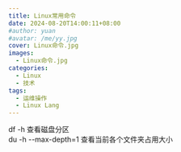 ```yaml
---
title: Linux常用命令
date: 2024-08-20T14:00:11+08:00
#author: yuan
#avatar: /me/yy.jpg
cover: Linux命令.jpg
images:
  - Linux命令.jpg
categories:
  - Linux
  - 技术
tags:
  - 运维操作
  - Linux Lang
---
```


df -h 查看磁盘分区 \
du -h --max-depth=1 查看当前各个文件夹占用大小
